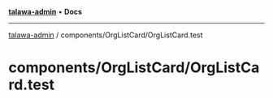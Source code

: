 [**talawa-admin**](../../../README.md) • **Docs**

***

[talawa-admin](../../../modules.md) / components/OrgListCard/OrgListCard.test

# components/OrgListCard/OrgListCard.test
